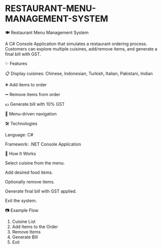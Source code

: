 # RESTAURANT-MENU-MANAGEMENT-SYSTEM
🍽️ Restaurant Menu Management System

A C# Console Application that simulates a restaurant ordering process. Customers can explore multiple cuisines, add/remove items, and generate a final bill with GST.

✨ Features

📋 Display cuisines: Chinese, Indonesian, Turkish, Italian, Pakistani, Indian

➕ Add items to order

➖ Remove items from order

💵 Generate bill with 10% GST

🔄 Menu-driven navigation

🛠️ Technologies

Language: C#

Framework: .NET Console Application

📌 How It Works

Select cuisine from the menu.

Add desired food items.

Optionally remove items.

Generate final bill with GST applied.

Exit the system.

📷 Example Flow
1. Cuisine List  
2. Add Items to the Order  
3. Remove Items  
4. Generate Bill  
5. Exit  
